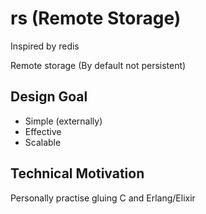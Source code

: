 # rs (Remote Storage)
Inspired by redis

Remote storage (By default not persistent)

## Design Goal
- Simple (externally)
- Effective
- Scalable

## Technical Motivation
Personally practise gluing C and Erlang/Elixir

